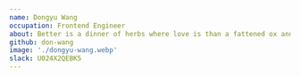 ```yaml
---
name: Dongyu Wang
occupation: Frontend Engineer
about: Better is a dinner of herbs where love is than a fattened ox and hatred with it.
github: don-wang
image: './dongyu-wang.webp'
slack: U024X2QEBK5
---
```

